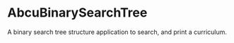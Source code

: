 # AbcuBinarySearchTree
A binary search tree structure application to search, and print a curriculum.
